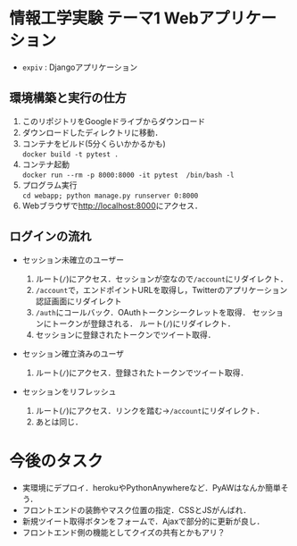 # 情報工学実験 テーマ1 Webアプリケーション
- `expiv` : Djangoアプリケーション


## 環境構築と実行の仕方
1. このリポジトリをGoogleドライブからダウンロード
2. ダウンロードしたディレクトリに移動．
3. コンテナをビルド(5分くらいかかるかも)  
	`docker build -t pytest .`
4. コンテナ起動  
	`docker run --rm -p 8000:8000 -it pytest  /bin/bash -l`
5. プログラム実行  
	`cd webapp; python manage.py runserver 0:8000`
6. Webブラウザで[http://localhost:8000](http://localhost:8000)にアクセス．



## ログインの流れ

- セッション未確立のユーザー
	1. ルート(`/`)にアクセス．セッションが空なので`/account`にリダイレクト．
	2. `/account`で，エンドポイントURLを取得し，Twitterのアプリケーション認証画面にリダイレクト
	3. `/auth`にコールバック．OAuthトークンシークレットを取得．
セッションにトークンが登録される．
		ルート(`/`)にリダイレクト．
	4. セッションに登録されたトークンでツイート取得．

- セッション確立済みのユーザ
	1. ルート(`/`)にアクセス．登録されたトークンでツイート取得．

- セッションをリフレッシュ
	1. ルート(`/`)にアクセス．リンクを踏む→`/account`にリダイレクト．
	2. あとは同じ．


# 今後のタスク
- 実環境にデプロイ．herokuやPythonAnywhereなど．PyAWはなんか簡単そう．
- フロントエンドの装飾やマスク位置の指定．CSSとJSがんばれ．
- 新規ツイート取得ボタンをフォームで．Ajaxで部分的に更新が良し．
- フロントエンド側の機能としてクイズの共有とかもアリ？
